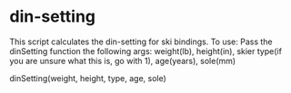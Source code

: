 # din-setting
This script calculates the din-setting for ski bindings.
To use:
Pass the dinSetting function the following args:
weight(lb),
height(in),
skier type(if you are unsure what this is, go with 1),
age(years),
sole(mm)

dinSetting(weight, height, type, age, sole)

